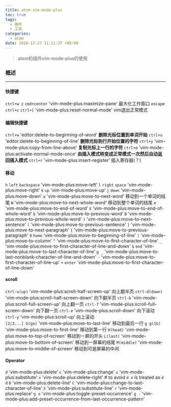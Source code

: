 ```yaml
---
title: atom-vim-mode-plus
toc: true
tags:
  - 插件
  - 工具
categories:
  - atom
date: 2016-12-27 11:11:37 +08:00
---
```

> atom的插件vim-mode-plus的使用  

<!--more-->

### 概述
---

#### 快捷键
`ctrl+w z` `cmd+center`  'vim-mode-plus:maximize-pane'  最大化工作窗口
`escape` `ctrl+c` `ctrl+[` 'vim-mode-plus:reset-normal-mode' vim退出正常模式

#### 编辑快捷键
`ctrl+w` 'editor:delete-to-beginning-of-word' **删除光标位置到单词开始**
`ctrl+u` 'editor:delete-to-beginning-of-line' **删除光标到行开始位置的字符**
`ctrl+y` 'vim-mode-plus:copy-from-line-above' **复制光标上一行的字符**
`ctrl+o` 'vim-mode-plus:activate-normal-mode-once' **由插入模式转变成正常模式一次然后自动返回插入模式**
`ctrl+r` 'vim-mode-plus:insert-register' 插入寄存器(？)

#### 移动
`h` `left` `backspace` 'vim-mode-plus:move-left'
`l` `right` `space` 'vim-mode-plus:move-right'
`k` `up` 'vim-mode-plus:move-up'
`j` `down` 'vim-mode-plus:move-down'
`w` 'vim-mode-plus:move-to-next-word' 移动到一个单词的结尾
`W` 'vim-mode-plus:move-to-next-whole-word' 移动到整个单词的结尾
`e` 'vim-mode-plus:move-to-end-of-word'
`E` 'vim-mode-plus:move-to-end-of-whole-word'
`b` 'vim-mode-plus:move-to-previous-word'
`B` 'vim-mode-plus:move-to-previous-whole-word'
`)` 'vim-mode-plus:move-to-next-sentence'
`(` 'vim-mode-plus:move-to-previous-sentence'
`}` 'vim-mode-plus:move-to-next-paragraph'
`{` 'vim-mode-plus:move-to-previous-paragraph'
`0` `home` 'vim-mode-plus:move-to-beginning-of-line'
`|` 'vim-mode-plus:move-to-column'
`^` 'vim-mode-plus:move-to-first-character-of-line'
`_` 'vim-mode-plus:move-to-first-character-of-line-and-down'
`$` `end` 'vim-mode-plus:move-to-last-character-of-line'
`g _`  'vim-mode-plus:move-to-last-nonblank-character-of-line-and-down'
`-` 'vim-mode-plus:move-to-first-character-of-line-up'
`+` `enter` 'vim-mode-plus:move-to-first-character-of-line-down'

#### scroll
`ctrl-u(up)` 'vim-mode-plus:scroll-half-screen-up' 向上翻半页
`ctrl-d(down)` 'vim-mode-plus:scroll-half-screen-down' 向下翻半页
`ctrl-b` 'vim-mode-plus:scroll-full-screen-up' 向上翻一页
`ctrl-f` 'vim-mode-plus:scroll-full-screen-down' 向下翻一页
`ctrl-e` 'vim-mode-plus:scroll-down' 向下滚动  
`ctrl-y` 'vim-mode-plus:scroll-up' 向上滚动  
`[2|3...] G(go)` 'vim-mode-plus:move-to-last-line' 移动到最后一行
`g g(1G)` 'vim-mode-plus:move-to-first-line' 移动到第一行
`H(head)` 'vim-mode-plus:move-to-top-of-screen' 移动到一屏的开头
`L(last)` 'vim-mode-plus:move-to-bottom-of-screen' 移动到一屏幕的结尾
`M(middle)` 'vim-mode-plus:move-to-middle-of-screen' 移动到可是屏幕的中间

#### Operator
`d` 'vim-mode-plus:delete'
`c` 'vim-mode-plus:change'
`s` 'vim-mode-plus:substitute'
`x` 'vim-mode-plus:delete-right' # to avoid `d x` is treated as `d d`
`D` 'vim-mode-plus:delete-line'
`C` 'vim-mode-plus:change-to-last-character-of-line'
`S` 'vim-mode-plus:substitute-line'
`r` 'vim-mode-plus:replace'
`g o` 'vim-mode-plus:toggle-preset-occurrence'
`g .` 'vim-mode-plus:add-preset-occurrence-from-last-occurrence-pattern'
